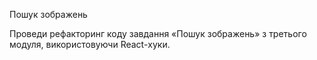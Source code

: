 Пошук зображень

Проведи рефакторинг коду завдання «Пошук зображень» з третього модуля,
використовуючи React-хуки.
